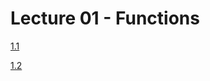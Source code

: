# Lecture 01 - Functions

[1.1](http://composingprograms.com/pages/11-getting-started.html)

[1.2](http://composingprograms.com/pages/12-elements-of-programming.html)
